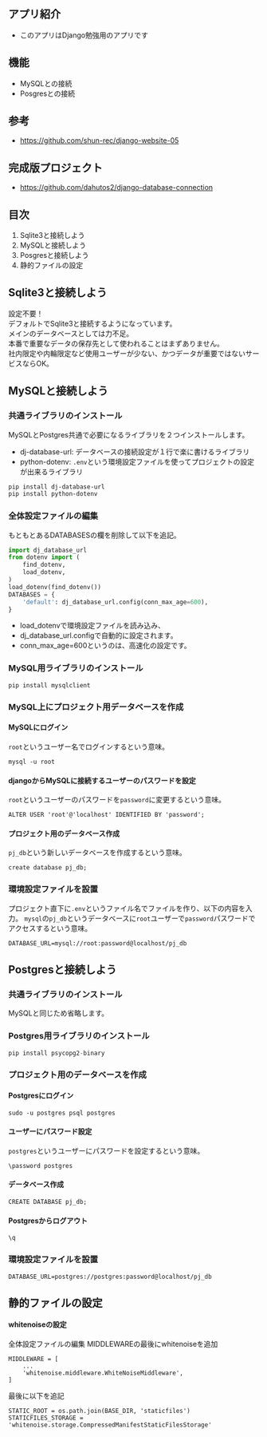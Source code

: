 ## アプリ紹介
- このアプリはDjango勉強用のアプリです
## 機能
- MySQLとの接続
- Posgresとの接続
## 参考
- https://github.com/shun-rec/django-website-05
## 完成版プロジェクト
- https://github.com/dahutos2/django-database-connection
## 目次
1. Sqlite3と接続しよう
2. MySQLと接続しよう
3. Posgresと接続しよう
4. 静的ファイルの設定
## Sqlite3と接続しよう
設定不要！  
デフォルトでSqlite3と接続するようになっています。  
メインのデータベースとしては力不足。  
本番で重要なデータの保存先として使われることはまずありません。  
社内限定や内輪限定など使用ユーザーが少ない、かつデータが重要ではないサービスならOK。  
## MySQLと接続しよう
### 共通ライブラリのインストール
MySQLとPostgres共通で必要になるライブラリを２つインストールします。  
- dj-database-url: データベースの接続設定が１行で楽に書けるライブラリ
- python-dotenv: `.env`という環境設定ファイルを使ってプロジェクトの設定が出来るライブラリ
```sh
pip install dj-database-url
pip install python-dotenv
```
### 全体設定ファイルの編集
もともとあるDATABASESの欄を削除して以下を追記。  
```py
import dj_database_url
from dotenv import (
    find_dotenv,
    load_dotenv,
)
load_dotenv(find_dotenv())
DATABASES = {
    'default': dj_database_url.config(conn_max_age=600),
}
```
- load_dotenvで環境設定ファイルを読み込み、
- dj_database_url.configで自動的に設定されます。
- conn_max_age=600というのは、高速化の設定です。
### MySQL用ライブラリのインストール
```
pip install mysqlclient
```
### MySQL上にプロジェクト用データベースを作成
#### MySQLにログイン
`root`というユーザー名でログインするという意味。
```
mysql -u root
```
#### djangoからMySQLに接続するユーザーのパスワードを設定
`root`というユーザーのパスワードを`password`に変更するという意味。
```
ALTER USER 'root'@'localhost' IDENTIFIED BY 'password';
```
#### プロジェクト用のデータベース作成
`pj_db`という新しいデータベースを作成するという意味。
```
create database pj_db;
```
### 環境設定ファイルを設置
プロジェクト直下に`.env`というファイル名でファイルを作り、以下の内容を入力。
`mysql`の`pj_db`というデータベースに`root`ユーザーで`password`パスワードでアクセスするという意味。
```
DATABASE_URL=mysql://root:password@localhost/pj_db
```
## Postgresと接続しよう
### 共通ライブラリのインストール
MySQLと同じため省略します。
### Postgres用ライブラリのインストール
```py
pip install psycopg2-binary
```
### プロジェクト用のデータベースを作成
#### Postgresにログイン
```
sudo -u postgres psql postgres
```
#### ユーザーにパスワード設定
`postgres`というユーザーにパスワードを設定するという意味。
```
\password postgres
```
#### データベース作成
```
CREATE DATABASE pj_db;
```
#### Postgresからログアウト
```
\q
```
### 環境設定ファイルを設置
```
DATABASE_URL=postgres://postgres:password@localhost/pj_db
```
## 静的ファイルの設定
#### whitenoiseの設定
全体設定ファイルの編集
MIDDLEWAREの最後にwhitenoiseを追加
```
MIDDLEWARE = [
    ...
    'whitenoise.middleware.WhiteNoiseMiddleware',
]
```
最後に以下を追記
```
STATIC_ROOT = os.path.join(BASE_DIR, 'staticfiles')
STATICFILES_STORAGE = 'whitenoise.storage.CompressedManifestStaticFilesStorage'
```
